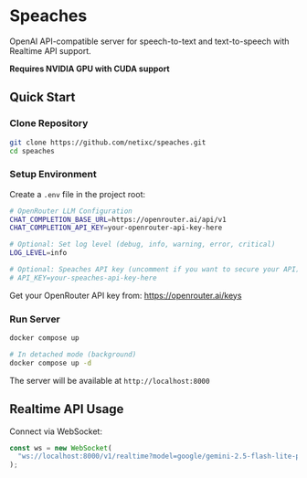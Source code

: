 # Speaches

OpenAI API-compatible server for speech-to-text and text-to-speech with Realtime API support.

**Requires NVIDIA GPU with CUDA support**

## Quick Start

### Clone Repository

```bash
git clone https://github.com/netixc/speaches.git
cd speaches
```

### Setup Environment

Create a `.env` file in the project root:

```bash
# OpenRouter LLM Configuration
CHAT_COMPLETION_BASE_URL=https://openrouter.ai/api/v1
CHAT_COMPLETION_API_KEY=your-openrouter-api-key-here

# Optional: Set log level (debug, info, warning, error, critical)
LOG_LEVEL=info

# Optional: Speaches API key (uncomment if you want to secure your API)
# API_KEY=your-speaches-api-key-here
```

Get your OpenRouter API key from: https://openrouter.ai/keys

### Run Server

```bash
docker compose up

# In detached mode (background)
docker compose up -d
```

The server will be available at `http://localhost:8000`

## Realtime API Usage

Connect via WebSocket:

```javascript
const ws = new WebSocket(
  "ws://localhost:8000/v1/realtime?model=google/gemini-2.5-flash-lite-preview-09-2025"
);
```
